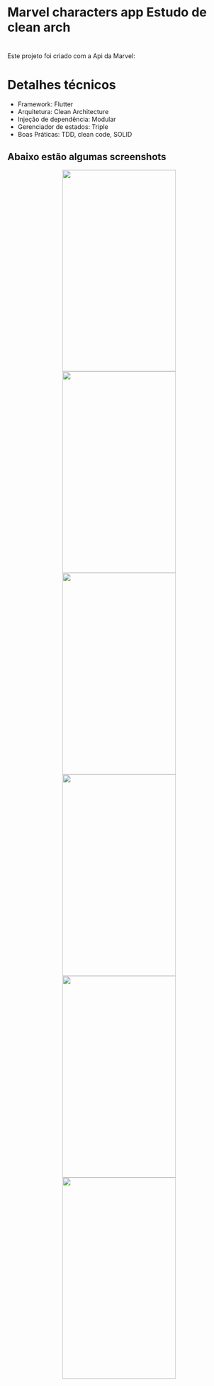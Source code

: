 # Marvel characters app Estudo de clean arch <h1>

 Este projeto foi criado com a Api da Marvel:

# Detalhes técnicos 
  * Framework: Flutter
  * Arquitetura: Clean Architecture
  * Injeção de dependência: Modular
  * Gerenciador de estados: Triple
  * Boas Práticas: TDD, clean code, SOLID
  
## Abaixo estão algumas screenshots
<p align="center">
  <img src="https://user-images.githubusercontent.com/72231971/133689722-73e40549-9b7b-4854-9ff8-d9d8924f3b55.jpeg" width="256" height="455">
  <img src="https://user-images.githubusercontent.com/72231971/133689877-2b700b65-aff1-4fc5-9ffe-84226adbf24d.jpeg" width="256" height="455">
  <img src="https://user-images.githubusercontent.com/72231971/133689879-1b8b28c8-db27-4345-af6f-08b9f32916ea.jpeg" width="256" height="455">
  <img src="https://user-images.githubusercontent.com/72231971/133689885-7d58c763-86c0-45ed-b724-5ca9c251aeec.jpeg" width="256" height="455">
  <img src="https://user-images.githubusercontent.com/72231971/133911063-ffb28d79-a35e-43f2-8c9a-69d63834ec81.png" width="256" height="455">
  <img src="https://user-images.githubusercontent.com/72231971/133911066-5696191c-263c-4a7a-8ceb-9bcf8f4ebeab.png" width="256" height="455">
</p>
